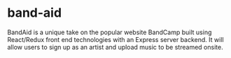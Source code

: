 # band-aid
BandAid is a unique take on the popular website BandCamp built using React/Redux front end technologies with an Express server backend.  It will allow users to sign up as an artist and upload music to be streamed onsite.  
